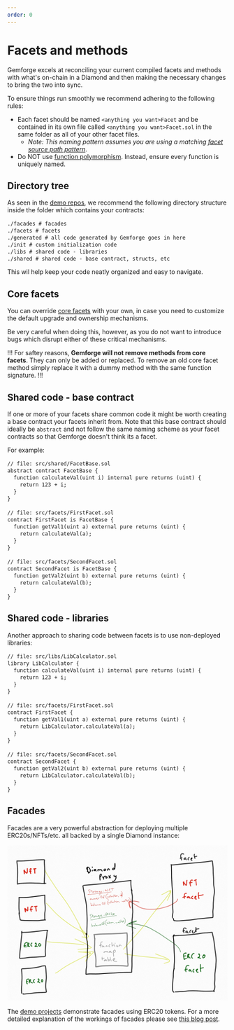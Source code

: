 ```yaml
---
order: 0
---
```


# Facets and methods

Gemforge excels at reconciling your current compiled facets and methods with what's on-chain in a Diamond and then making the necessary changes to bring the two into sync.

To ensure things run smoothly we recommend adhering to the following rules:

* Each facet should be named `<anything you want>Facet` and be contained in its own file called `<anything you want>Facet.sol` in the same folder as all of your other facet files.
  * _Note: This naming pattern assumes you are using a matching [facet source path pattern](../configuration/paths.md)_.
* Do NOT use [function polymorphism](https://medium.com/coinmonks/solidity-and-object-oriented-programming-oop-191f8deb8316). Instead, ensure every function is uniquely named.

## Directory tree

As seen in the [demo repos](../frameworks.md), we recommend the following directory structure inside the folder which contains your contracts:

```shell
./facades # facades
./facets # facets
./generated # all code generated by Gemforge goes in here
./init # custom initialization code
./libs # shared code - libraries
./shared # shared code - base contract, structs, etc
```

This wil help keep your code neatly organized and easy to navigate.

## Core facets

You can override [core facets](../configuration/diamond.md) with your own, in case you need to customize the default upgrade and ownership mechanisms. 

Be very careful when doing this, however, as you do not want to introduce bugs which disrupt either of these critical mechanisms.

!!!
For saftey reasons, **Gemforge will not remove methods from core facets**. They can only be added or replaced. To remove an old core facet method simply replace it with a dummy method with the same function signature.
!!!

## Shared code - base contract

If one or more of your facets share common code it might be worth creating a base contract your facets inherit from. Note that this base contract should ideally be `abstract` and not follow the same naming scheme as your facet contracts so that Gemforge doesn't think its a facet.

For example:

```solidity
// file: src/shared/FacetBase.sol
abstract contract FacetBase {
  function calculateVal(uint i) internal pure returns (uint) {
    return 123 + i;
  }
}

// file: src/facets/FirstFacet.sol
contract FirstFacet is FacetBase {
  function getVal1(uint a) external pure returns (uint) {
    return calculateVal(a);
  }
}

// file: src/facets/SecondFacet.sol
contract SecondFacet is FacetBase {
  function getVal2(uint b) external pure returns (uint) {
    return calculateVal(b);
  }
}
```

## Shared code - libraries

Another approach to sharing code between facets is to use non-deployed libraries:

```solidity
// file: src/libs/LibCalculator.sol
library LibCalculator {
  function calculateVal(uint i) internal pure returns (uint) {
    return 123 + i;
  }
}

// file: src/facets/FirstFacet.sol
contract FirstFacet {
  function getVal1(uint a) external pure returns (uint) {
    return LibCalculator.calculateVal(a);
  }
}

// file: src/facets/SecondFacet.sol
contract SecondFacet {
  function getVal2(uint b) external pure returns (uint) {
    return LibCalculator.calculateVal(b);
  }
}
```

## Facades

Facades are a very powerful abstraction for deploying multiple ERC20s/NFTs/etc. all backed by a single Diamond instance:

![](/static/facades.jpg)

The [demo projects](../frameworks.md) demonstrate facades using ERC20 tokens. For a more detailed explanation of the workings of facades please see [this blog post](https://hiddentao.com/archives/2023/08/08/building-multiple-nft-and-erc-20-tokens-backed-by-a-single-upgradeable-smart-contract).

